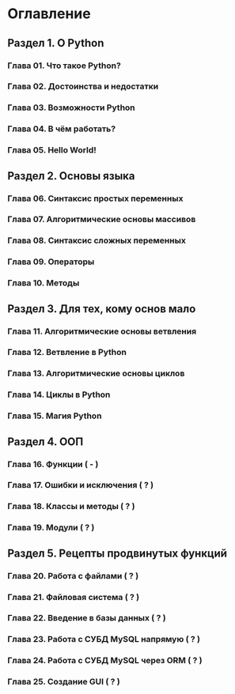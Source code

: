 # Оглавление


## Раздел 1. О Python

### Глава 01. Что такое Python?

### Глава 02. Достоинства и недостатки

### Глава 03. Возможности Python

### Глава 04. В чём работать? 

### Глава 05. Hello World!


## Раздел 2. Основы языка

### Глава 06. Синтаксис простых переменных

### Глава 07. Алгоритмические основы массивов

### Глава 08. Синтаксис сложных переменных

### Глава 09. Операторы

### Глава 10. Методы


## Раздел 3. Для тех, кому основ мало

### Глава 11. Алгоритмические основы ветвления

### Глава 12. Ветвление в Python

### Глава 13. Алгоритмические основы циклов

### Глава 14. Циклы в Python

### Глава 15. Магия Python


## Раздел 4. ООП

### Глава 16. Функции ( - )

### Глава 17. Ошибки и исключения ( ? )

### Глава 18. Классы и методы ( ? )

### Глава 19. Модули ( ? )


## Раздел 5. Рецепты продвинутых функций

### Глава 20. Работа с файлами ( ? )

### Глава 21. Файловая система ( ? )

### Глава 22. Введение в базы данных ( ? )

### Глава 23. Работа с СУБД MySQL напрямую ( ? )

### Глава 24. Работа с СУБД MySQL через ORM ( ? )

### Глава 25. Создание GUI ( ? )
